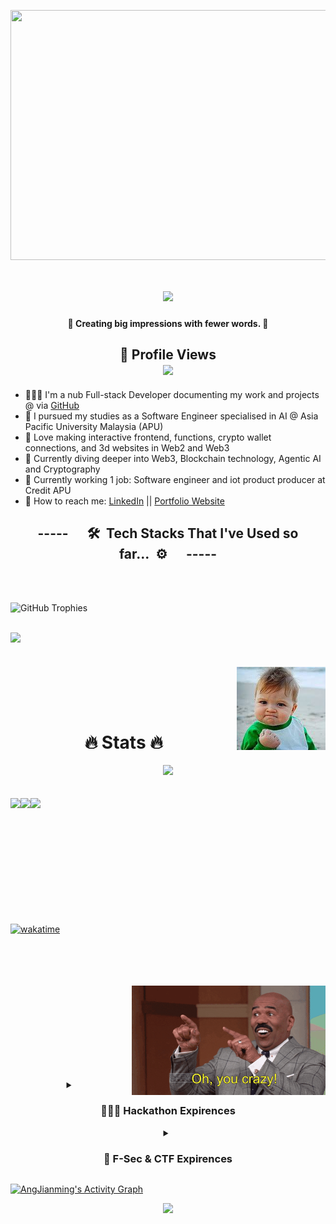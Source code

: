 <img align="center" src="https://cdna.artstation.com/p/assets/images/images/021/720/920/original/pixel-jeff-mario.gif" width="2500" height="400"></img>

<h1 align="center">
    <img src="https://readme-typing-svg.herokuapp.com/?font=Righteous&size=35&center=true&Center=true&width=500&height=70&duration=4000&lines=Yo+wussup+🤙;I'm+Ang+Jianming+(+＾◡＾)っ;I'm+a+Developer+🧑🏻‍💻;I'm+a+Software+Engineer+👷🏻‍♂️;I'm+a+Lifelong+Learner+🤓;"/>
<!--     <b>Yo, I'm Ang Jianming 🤙</b> -->
</h1>

<h4 align="center">
    <b>💪 Creating big impressions with fewer words. 💪</b>
</h4>

<!--
**AngJianming/AngJianming** is a ✨ _special_ ✨ repository because its `README.md` (this file) appears on your GitHub profile.

Here are some ideas to get you started:
-->

<h2 align="center">
    <b>👀 Profile Views</b><br/>
    <img src="https://profile-counter.glitch.me/AngJianming/count.svg"/>
</h2>

- 🧑🏻‍💻 I'm a nub Full-stack Developer documenting my work and projects @ via [GitHub](https://github.com/AngJianming)
- 🎒 I pursued my studies as a Software Engineer specialised in AI @ Asia Pacific University Malaysia (APU)
- 🌟 Love making interactive frontend, functions, crypto wallet connections, and 3d websites in Web2 and Web3
- 🤔 Currently diving deeper into Web3, Blockchain technology, Agentic AI and Cryptography
- 💼 Currently working 1 job: Software engineer and iot product producer at Credit APU
- 💬 How to reach me: [LinkedIn](https://www.linkedin.com/in/angjianming) || [Portfolio Website](https://angjianming.vercel.app/)
<!-- 🕵️‍♂️ Always looking for Remote with KPI or Freelancing job opportunities -->

<details>
<summary align="center" style="list-style: none; cursor: pointer;"><h2>-----      🛠️  Tech Stacks That I've Used so far...  ⚙️      -----</h2></summary>

### Languages
`English` | `Chinese` | `Cantonese` | `Malay`<br>

![HTML5](https://img.shields.io/badge/html5-%23E34F26.svg?style=for-the-badge&logo=html5&logoColor=white) ![CSS3](https://img.shields.io/badge/css3-%231572B6.svg?style=for-the-badge&logo=css3&logoColor=white) ![Python](https://img.shields.io/badge/python-3670A0?style=for-the-badge&logo=python&logoColor=ffdd54) ![JavaScript](https://img.shields.io/badge/javascript-%23323330.svg?style=for-the-badge&logo=javascript&logoColor=%23F7DF1E) ![TypeScript](https://img.shields.io/badge/typescript-%23007ACC.svg?style=for-the-badge&logo=typescript&logoColor=white) ![PHP](https://img.shields.io/badge/PHP-777BB4?style=for-the-badge&logo=php&logoColor=white) ![MySQL](https://img.shields.io/badge/mysql-4479A1.svg?style=for-the-badge&logo=mysql&logoColor=white) ![Java](https://img.shields.io/badge/java-%23ED8B00.svg?style=for-the-badge&logo=openjdk&logoColor=white) ![Solidity](https://img.shields.io/badge/Solidity-e6e6e6?style=for-the-badge&logo=solidity&logoColor=black) ![Shell Script](https://img.shields.io/badge/shell_script-%23121011.svg?style=for-the-badge&logo=gnu-bash&logoColor=white) ![C Programming](https://img.shields.io/badge/C-00599C?style=for-the-badge&logo=c&logoColor=white) ![C++](https://img.shields.io/badge/c++-%2300599C.svg?style=for-the-badge&logo=c%2B%2B&logoColor=white) ![Cmake](https://img.shields.io/badge/CMake-064F8C?style=for-the-badge&logo=cmake&logoColor=white) ![Rust](https://img.shields.io/badge/Rust-000000?style=for-the-badge&logo=rust&logoColor=white) ![Haskell](	https://img.shields.io/badge/Haskell-5D4F85?style=for-the-badge&logo=haskell&logoColor=white) ![Kotlin](https://img.shields.io/badge/Kotlin-B125EA?style=for-the-badge&logo=kotlin&logoColor=white) ![](https://img.shields.io/badge/Dart-white?style=for-the-badge&logo=dart&logoColor=blue) ![Go](https://img.shields.io/badge/Go-00ADD8?style=for-the-badge&logo=go&logoColor=white) ![Swift](https://img.shields.io/badge/Swift-FA7343?style=for-the-badge&logo=swift&logoColor=white)

---
### Frameworks & Libraries
![Node JS](https://img.shields.io/badge/Node%20js-339933?style=for-the-badge&logo=nodedotjs&logoColor=white) ![npm](https://img.shields.io/badge/npm-CB3837?style=for-the-badge&logo=npm&logoColor=white) ![Angular](https://img.shields.io/badge/angular-%23DD0031.svg?style=for-the-badge&logo=angular&logoColor=white) ![Bootstrap](https://img.shields.io/badge/Bootstrap-563D7C?style=for-the-badge&logo=bootstrap&logoColor=white) ![Spring](https://img.shields.io/badge/spring-%236DB33F.svg?style=for-the-badge&logo=spring&logoColor=white) ![Apache](https://img.shields.io/badge/Apache-D22128?style=for-the-badge&logo=Apache&logoColor=white) ![Chart JS](https://img.shields.io/badge/Chart%20js-FF6384?style=for-the-badge&logo=chartdotjs&logoColor=white) ![Express JS](https://img.shields.io/badge/Express%20js-000000?style=for-the-badge&logo=express&logoColor=white) ![Flask](https://img.shields.io/badge/Flask-000000?style=for-the-badge&logo=flask&logoColor=white) ![Laravel](https://img.shields.io/badge/Laravel-FF2D20?style=for-the-badge&logo=laravel&logoColor=white) ![Markdown](https://img.shields.io/badge/Markdown-000000?style=for-the-badge&logo=markdown&logoColor=white) ![React JS](https://img.shields.io/badge/React-20232A?style=for-the-badge&logo=react&logoColor=61DAFB) ![Nest JS](https://img.shields.io/badge/nestjs-E0234E?style=for-the-badge&logo=nestjs&logoColor=white) ![Next JS](https://img.shields.io/badge/next%20js-000000?style=for-the-badge&logo=nextdotjs&logoColor=white) ![Three JS](https://img.shields.io/badge/ThreeJs-black?style=for-the-badge&logo=three.js&logoColor=white) ![JSON](https://img.shields.io/badge/json-5E5C5C?style=for-the-badge&logo=json&logoColor=Orange) ![Hibernate](https://img.shields.io/badge/Hibernate-59666C?style=for-the-badge&logo=Hibernate&logoColor=white) ![Django](https://img.shields.io/badge/django-%23092E20.svg?style=for-the-badge&logo=django&logoColor=white) ![Apache Ant](https://img.shields.io/badge/Apache%20Ant-A81C7D?style=for-the-badge&logo=Apache%20Ant&logoColor=white) ![Numpy](https://img.shields.io/badge/Numpy-777BB4?style=for-the-badge&logo=numpy&logoColor=white) ![Pandas](https://img.shields.io/badge/Pandas-2C2D72?style=for-the-badge&logo=pandas&logoColor=white) <img src="hardhat.png" width="95px" alt="Hardhat"> <img src="foundry.png" width="95px" alt="Foundry"> <img src="anchorframework.png" width="80px" alt="Anchor"> ![Streamlit](https://img.shields.io/badge/Streamlit-FF4B4B?style=for-the-badge&logo=Streamlit&logoColor=white)

---
### IDE, Cyber, & Productivity tools 
![Visual Studio Code](https://img.shields.io/badge/Visual%20Studio%20Code-0078d7.svg?style=for-the-badge&logo=visual-studio-code&logoColor=white) ![NetBeans](https://img.shields.io/badge/apache%20netbeans-1B6AC6?style=for-the-badge&logo=apache%20netbeans%20IDE&logoColor=white) ![Notion](https://img.shields.io/badge/Notion-%23000000.svg?style=for-the-badge&logo=notion&logoColor=white) ![Miro](https://img.shields.io/badge/Miro-F7C922?style=for-the-badge&logo=Miro&logoColor=050036) ![Figma](https://img.shields.io/badge/Figma-a158fe?style=for-the-badge&logo=figma&logoColor=white) ![Canva](https://img.shields.io/badge/Canva-%2300C4CC.svg?&style=for-the-badge&logo=Canva&logoColor=white) <img src="squarespace.png" width="100px"> ![Jira](https://img.shields.io/badge/jira-%230A0FFF.svg?style=for-the-badge&logo=jira&logoColor=white) ![Sublime Text](https://img.shields.io/badge/sublime_text-%23575757.svg?&style=for-the-badge&logo=sublime-text&logoColor=important) ![PyCharm](https://img.shields.io/badge/PyCharm-c6fb2a.svg?&style=for-the-badge&logo=PyCharm&logoColor=black) ![IntelliJ IDEA](https://img.shields.io/badge/IntelliJ_IDEA-4a43d2.svg?style=for-the-badge&logo=intellij-idea&logoColor=white) ![Eclipse](https://img.shields.io/badge/Eclipse-2C2255?style=for-the-badge&logo=eclipse&logoColor=white) ![Google Colab](https://img.shields.io/badge/Colab-F9AB00?style=for-the-badge&logo=googlecolab&color=525252) <img src="https://encrypted-tbn0.gstatic.com/images?q=tbn:ANd9GcQB4xo0OTZeOSJ81zD3Rlq9DF4T39n6AZs6OQGYjedLUgFw857pGhIciz4_DRop9p17zrk&usqp=CAU" width="30px"> ![GitHub Copilot](https://img.shields.io/badge/github%20copilot-000000?style=for-the-badge&logo=githubcopilot&logoColor=white) <img src="cursor.png" width="100px"> ![Wireshark](https://img.shields.io/badge/Wireshark-1679A7?style=for-the-badge&logo=Wireshark&logoColor=white) <img src="https://repository-images.githubusercontent.com/74962515/137c6d1b-4aac-4408-a361-c2a27f125b04" width="60px"> ![Jupyter Notebook](https://img.shields.io/badge/Jupyter-F37626.svg?&style=for-the-badge&logo=Jupyter&logoColor=white) ![Android Studio](https://img.shields.io/badge/Android_Studio-white?style=for-the-badge&logo=android-studio&logoColor=blue) <img src="flutterflow.png" width="114px">

---
### Databases
![MicrosoftSQLServer](https://img.shields.io/badge/Microsoft%20SQL%20Server-CC2927?style=for-the-badge&logo=microsoft%20sql%20server&logoColor=white) ![MariaDB](https://img.shields.io/badge/MariaDB-003545?style=for-the-badge&logo=mariadb&logoColor=white) ![Supabase](https://img.shields.io/badge/Supabase-3ECF8E?style=for-the-badge&logo=supabase&logoColor=white) ![PostgresSQL](https://img.shields.io/badge/PostgreSQL-316192?style=for-the-badge&logo=postgresql&logoColor=white) ![PHPMyAdmin](https://img.shields.io/badge/phpmyadmin-6C78AF?style=for-the-badge&logo=phpmyadmin&logoColor=white) ![MongoDB](https://img.shields.io/badge/MongoDB-4EA94B?style=for-the-badge&logo=mongodb&logoColor=white) ![Firebase](https://img.shields.io/badge/firebase-ffca28?style=for-the-badge&logo=firebase&logoColor=black)

---
### DevOps, DevSecOps, Cloud & Server hosting
![Kubernetes](https://img.shields.io/badge/Kubernetes-3069DE?style=for-the-badge&logo=kubernetes&logoColor=white) <img src="https://encrypted-tbn0.gstatic.com/images?q=tbn:ANd9GcQexVbq-AWCzbpTYWjtmgB5rl2XOrKp2MXRAA&s" width="75px"> ![Amazon AWS](https://img.shields.io/badge/Amazon_AWS-FF9900?style=for-the-badge&logo=amazonaws&logoColor=white) ![Azure DevOps](https://img.shields.io/badge/Azure_DevOps-0078D7?style=for-the-badge&logo=azure-devops&logoColor=white) ![Google Cloud](https://img.shields.io/badge/Google_Cloud-4285F4?style=for-the-badge&logo=google-cloud&logoColor=white) ![Netlify](https://img.shields.io/badge/Netlify-00C7B7?style=for-the-badge&logo=netlify&logoColor=white) ![Vercel](https://img.shields.io/badge/Vercel-000000?style=for-the-badge&logo=vercel&logoColor=white) <img src="thirdweb.png" width="100px"> ![Docker](https://img.shields.io/badge/Docker-2CA5E0?style=for-the-badge&logo=docker&logoColor=white) ![GitHub Pages](https://img.shields.io/badge/GitHub%20Pages-222222?style=for-the-badge&logo=github%20Pages&logoColor=white)

---
### AI Engineering & Automation tools
<img src="https://images.ctfassets.net/lzny33ho1g45/7sYLMymQDinPKZQS77P4BX/9545150792946dbb3c3d48f0fd18b55a/Zapier_logo.jpg" width="55px"> <img src="https://seekvectorlogo.net/wp-content/uploads/2023/05/botpress-vector-logo.png" width="50px"> ![Hugging Face](https://img.shields.io/badge/-HuggingFace-FDEE21?style=for-the-badge&logo=HuggingFace&logoColor=black) ![LangChain](https://img.shields.io/badge/langchain-1C3C3C?style=for-the-badge&logo=langchain&logoColor=white) ![PyTorch](https://img.shields.io/badge/PyTorch-EE4C2C?style=for-the-badge&logo=pytorch&logoColor=white) ![TensorFlow](https://img.shields.io/badge/TensorFlow-FF6F00?style=for-the-badge&logo=tensorflow&logoColor=white) ![Calendly](https://img.shields.io/badge/Calendly-006BFF?style=for-the-badge&logo=calendly&logoColor=white) <img src="joget.png" width="90px"> <img src="https://encrypted-tbn0.gstatic.com/images?q=tbn:ANd9GcS6plnv5Uk-GlwEFFitIHQOr3I6G5U4gQDu3A&s" width="85px">

---
### Operating Systems (OS)
![Windows](https://img.shields.io/badge/Windows-0078D6?style=for-the-badge&logo=windows&logoColor=white) ![Kali Linux](https://img.shields.io/badge/Kali_Linux-557C94?style=for-the-badge&logo=kali-linux&logoColor=white) ![Ubuntu](https://img.shields.io/badge/Ubuntu-E95420?style=for-the-badge&logo=ubuntu&logoColor=white)
</details>

<!-- Github Achievements --> 
<br><br>
![GitHub Trophies](https://github-profile-trophy.vercel.app/?username=AngJianming&theme=juicyfresh&no-frame=true&no-bg=true&margin-w=-13&row1)
<br><br>

<!-- Quotes -->
<a href="https://github.com/piyushsuthar/github-readme-quotes">
  <img align=left src="https://quotes-github-readme.vercel.app/api?theme=algolia&type=horizontal&quote=My%20brain%20🧠💤%20tells%20me%20that%20I'm%20tired,%20but%20my%20heart%20❤️‍🩹%20tells%20me%20to%20keep%20going."/>
</a>

<img src="Success Kid.jpeg" align="right" height="133px" style="padding-top: 55px"/>
<br><br><br><br><br><br><br>

<h1 align="center">🔥 Stats 🔥</h1>
<!-- Github Streaks -->
<p align="center">
    <a href="https://git.io/streak-stats">
      <img align="centre" src="https://streak-stats.demolab.com/?user=AngJianming&theme=transparent&hide_border=true&border_radius=10" style="padding-bottom: 20px;"/>
    </a>
</p>
<!--<img src="/assets/running.webp" align="right" height="204px"/>-->

<!-- Github Stats -->
<a href="https://github.com/anuraghazra/github-readme-stats">
  <img align=left src="https://github-readme-stats.vercel.app/api?username=AngJianming&theme=transparent&show_icons=true&hide_border=true&border_radius=10"/>
</a>

<!-- Most Used Languages -->
<a href="https://github.com/anuraghazra/github-readme-stats">
  <img align=left src="https://github-readme-stats.vercel.app/api/top-langs/?username=AngJianming&theme=transparent&layout=compact&hide_border=true&border_radius=7.5"/>
</a>

<!-- Waka Time Stats -->
<td colspan="0" align="left">
  <img align=left src="https://github-readme-stats.vercel.app/api/wakatime?username=AngJianming&layout=compact&theme=transparent&show_icons=true&hide_border=true&border_radius=0"/>
</td>

<br><br><br><br><br><br><br><br><br><br><br>

[![wakatime](https://wakatime.com/badge/user/7c0886d2-3689-4508-8f39-73a4fafd2e3e.svg)](https://wakatime.com/@7c0886d2-3689-4508-8f39-73a4fafd2e3e)

<br><br><br><br>
<img src="Steve Harvey.gif" alt="Wow Man" align=right style="width:310px;height:300;">
<br><br><br><br><br><br><br><br>

<details align="center">
  <summary> 
    <h3>👨🏻‍💻 Hackathon Expirences</h3>
  </summary>
<br>

| Position | Hackathon | Duration | Description | Link |
|----------|-----------|----------|-------------|------|
| Participant | Google Kitahack 2025 | 9th Apr 2025 | DigiWastes ~ An app for e-recycling vending machine locator & AI electronics value detector | [KitaHack-2025-GDG](https://github.com/AngJianming/KitaHack-2025-GDG) |
| Participant | Varsity Hackathon 2025 | 17th Mar 2025 | Pydantic Intraday Scalping and Algorithmic Trading AI (PISATA) ~ Varsity Hackathon 2025 | [PISATA](https://github.com/AngJianming/PISATA) |
| Participant | GodamLah Hackathon 2024 | 16th Nov 2024 | AI eKYC veriswift project | [GODAMLah-Hackathon](https://github.com/AngJianming/GODAMLah-Hackathon) |
| Participant | UMPSA x Huawei AppGalery Hackathon 2024 | 4th Nov 2024 | A Galery App that helps users do a good Habit quest | [UMPSA-x-Huawei-AppGalery-Hackathon-2024](https://github.com/AngJianming/UMPSA-x-Huawei-AppGalery-Hackathon-2024) |
| Participant | Solana Radar Global Hackathon | 8th Oct 2024 | A Decentralised News platform with anonymous voting system coded | [Radar-Hackathon-OnlyNews](https://github.com/AngJianming/Radar-Hackathon-OnlyNews) |
| Participant | Solana Radar Global Ideathon | 30th Aug 2024 | A Decentralised News platform with anonymous voting system figma design | [Radar-Hackathon-OnlyNews](https://github.com/AngJianming/Radar-Hackathon-OnlyNews) |
| Participant | APUBCC DevMatch Hackathon 2024 | 24th Aug 2024 | Share Estate a Decentralised Property platform | [APUBCC-DevMatch-Hackathon-2024-ShareEstate](https://github.com/AngJianming/APUBCC-DevMatch-Hackathon-2024-ShareEstate) |
| 3rd Place | Web 3 Entrepreneurship 101 Bootcamp Mini Hack DeFi Track | 17th Aug 2024 | Created a Sabar & Sarawak carbon credits donation platform | [LinkedIn Honors & awards](https://www.linkedin.com/in/ang-jianming-3a2a3a319/) |
| Participant | APUGDSC Google Workspace Hackathon | 15th July 2024 | Streamline for Better Evaluation of Sales and Service Communication | [APUGDSC-Google-Workspace-Hackathon](https://github.com/AngJianming/APU-GDSC-Google-Workspace-Hackathon-2024) |

</details>

<details align="center">
  <summary> 
    <h3>👾 F-Sec & CTF Expirences</h3>
  </summary>
<br>

<div align="center">
    
| Position | F-Sec & CTF | Duration | Link |
|----------|-------------|----------|------|
| Participant | SherpaCTF 2024 Jeopardy-style Capture The Flag (CTF) | 23rd Nov 2024 | [LinkedIn](https://www.linkedin.com/in/ang-jianming-3a2a3a319/) |
| Top 6 | Battle Of The Hackers - Forensic Game 2024 | 28th Sep 2024 | [LinkedIn](https://www.linkedin.com/in/ang-jianming-3a2a3a319/) |
| Participant | FSIIEC Jeopardy-style Capture The Flag (CTF) | 31st Aug 2024 | [LinkedIn](https://www.linkedin.com/in/ang-jianming-3a2a3a319/) |

</div>

</details>

<a href="https://github.com/AngJianming/github-readme-activity-graph"><img alt="AngJianming's Activity Graph" src="https://github-readme-activity-graph.vercel.app/graph/?username=AngJianming&bg_color=1F222E&color=4da6ff&line=02cf35&point=FFFFFF&hide_border=true" /></a>

<!-- ashutosh00710 -->
<!--bg_color=1F222E&color=F8D866&line=F85D7F&point=FFFFFF -->

<!-- Footer -->
<p align="center">
  <img src="https://capsule-render.vercel.app/api?type=waving&color=gradient&height=60&width=330&section=footer"/>
</p> 

